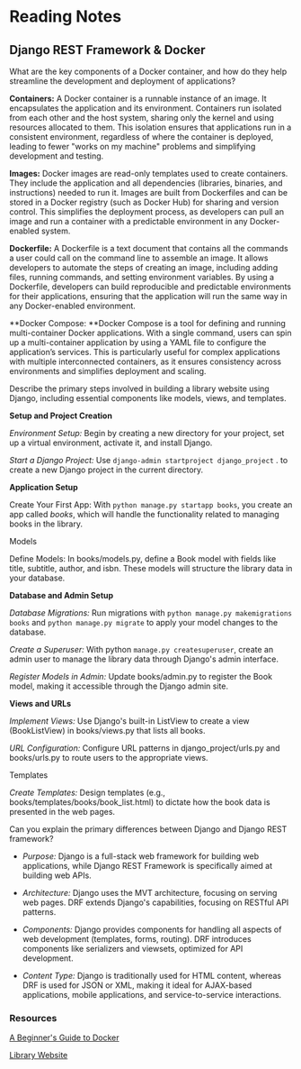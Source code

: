 # Reading Notes

## Django REST Framework & Docker

What are the key components of a Docker container, and how do they help streamline the development and deployment of applications?

**Containers:** A Docker container is a runnable instance of an image. It encapsulates the application and its environment. Containers run isolated from each other and the host system, sharing only the kernel and using resources allocated to them. This isolation ensures that applications run in a consistent environment, regardless of where the container is deployed, leading to fewer "works on my machine" problems and simplifying development and testing.

**Images:** Docker images are read-only templates used to create containers. They include the application and all dependencies (libraries, binaries, and instructions) needed to run it. Images are built from Dockerfiles and can be stored in a Docker registry (such as Docker Hub) for sharing and version control. This simplifies the deployment process, as developers can pull an image and run a container with a predictable environment in any Docker-enabled system.

**Dockerfile:** A Dockerfile is a text document that contains all the commands a user could call on the command line to assemble an image. It allows developers to automate the steps of creating an image, including adding files, running commands, and setting environment variables. By using a Dockerfile, developers can build reproducible and predictable environments for their applications, ensuring that the application will run the same way in any Docker-enabled environment.

**Docker Compose: **Docker Compose is a tool for defining and running multi-container Docker applications. With a single command, users can spin up a multi-container application by using a YAML file to configure the application’s services. This is particularly useful for complex applications with multiple interconnected containers, as it ensures consistency across environments and simplifies deployment and scaling.

Describe the primary steps involved in building a library website using Django, including essential components like models, views, and templates.

**Setup and Project Creation**

*Environment Setup:* Begin by creating a new directory for your project, set up a virtual environment, activate it, and install Django.

*Start a Django Project:* Use `django-admin startproject django_project` . to create a new Django project in the current directory.

**Application Setup**

Create Your First App: With `python manage.py startapp books`, you create an app called *books*, which will handle the functionality related to managing books in the library.

Models

Define Models: In books/models.py, define a Book model with fields like title, subtitle, author, and isbn. These models will structure the library data in your database.

**Database and Admin Setup**

*Database Migrations:* Run migrations with `python manage.py makemigrations books` and `python manage.py migrate` to apply your model changes to the database.

*Create a Superuser:* With python `manage.py createsuperuser`, create an admin user to manage the library data through Django's admin interface.

*Register Models in Admin:* Update books/admin.py to register the Book model, making it accessible through the Django admin site.

**Views and URLs**

*Implement Views:* Use Django's built-in ListView to create a view (BookListView) in books/views.py that lists all books.

*URL Configuration:* Configure URL patterns in django_project/urls.py and books/urls.py to route users to the appropriate views.

Templates

*Create Templates:* Design templates (e.g., books/templates/books/book_list.html) to dictate how the book data is presented in the web pages.

Can you explain the primary differences between Django and Django REST framework?

* *Purpose:* Django is a full-stack web framework for building web applications, while Django REST Framework is specifically aimed at building web APIs.

* *Architecture:* Django uses the MVT architecture, focusing on serving web pages. DRF extends Django's capabilities, focusing on RESTful API patterns.

* *Components:* Django provides components for handling all aspects of web development (templates, forms, routing). DRF introduces components like serializers and viewsets, optimized for API development.

* *Content Type:* Django is traditionally used for HTML content, whereas DRF is used for JSON or XML, making it ideal for AJAX-based applications, mobile applications, and service-to-service interactions.

### Resources

[A Beginner's Guide to Docker](https://wsvincent.com/beginners-guide-to-docker/)

[Library Website](https://djangoforapis.com/library-website-and-api/)

